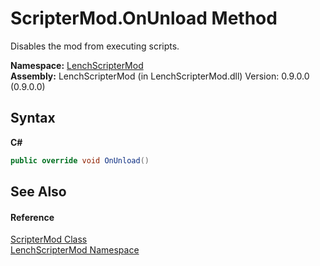 # ScripterMod.OnUnload Method 
 

Disables the mod from executing scripts.

**Namespace:**&nbsp;<a href="a4f653e6-9ab3-f6ff-6eb8-285c9b4fe052">LenchScripterMod</a><br />**Assembly:**&nbsp;LenchScripterMod (in LenchScripterMod.dll) Version: 0.9.0.0 (0.9.0.0)

## Syntax

**C#**<br />
``` C#
public override void OnUnload()
```


## See Also


#### Reference
<a href="733f180d-6500-66a1-e0e3-e3dc36a8e39a">ScripterMod Class</a><br /><a href="a4f653e6-9ab3-f6ff-6eb8-285c9b4fe052">LenchScripterMod Namespace</a><br />